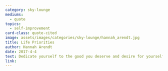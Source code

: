 ```yaml
---
category: sky-lounge
mediums:
  - quote
topics:
  - self-improvement
card-class: quote-cited
image: assets/images/categories/sky-lounge/hannah_arendt.jpg
title: Life Priorities
author: Hannah Arendt
date: 2017-4-4
text: Dedicate yourself to the good you deserve and desire for yourself. Give yourself peace of mind. You deserve to be happy. You deserve delight.
link:
---
```

